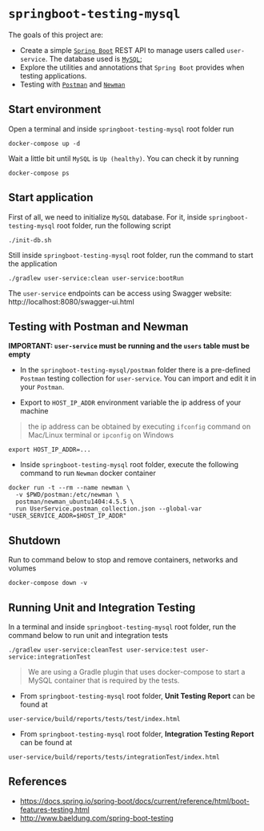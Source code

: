 # `springboot-testing-mysql`

The goals of this project are:

- Create a simple [`Spring Boot`](https://docs.spring.io/spring-boot/docs/current/reference/htmlsingle/) REST API to
manage users called `user-service`. The database used is [`MySQL`](https://www.mysql.com);
- Explore the utilities and annotations that `Spring Boot` provides when testing applications.
- Testing with [`Postman`](https://www.getpostman.com) and [`Newman`](https://github.com/postmanlabs/newman)

## Start environment

Open a terminal and inside `springboot-testing-mysql` root folder run
```
docker-compose up -d
```

Wait a little bit until `MySQL` is `Up (healthy)`. You can check it by running
```
docker-compose ps
```

## Start application

First of all, we need to initialize `MySQL` database. For it, inside `springboot-testing-mysql` root folder, run the
following script 
```
./init-db.sh
```

Still inside `springboot-testing-mysql` root folder, run the command to start the application
```
./gradlew user-service:clean user-service:bootRun
```

The `user-service` endpoints can be access using Swagger website: http://localhost:8080/swagger-ui.html

## Testing with Postman and Newman

**IMPORTANT: `user-service` must be running and the `users` table must be empty**

- In the `springboot-testing-mysql/postman` folder there is a pre-defined `Postman` testing collection for
`user-service`. You can import and edit it in your `Postman`.

- Export to `HOST_IP_ADDR` environment variable the ip address of your machine
> the ip address can be obtained by executing `ifconfig` command on Mac/Linux terminal or `ipconfig` on Windows
```
export HOST_IP_ADDR=...
```

- Inside `springboot-testing-mysql` root folder, execute the following command to run `Newman` docker container
```
docker run -t --rm --name newman \
  -v $PWD/postman:/etc/newman \
  postman/newman_ubuntu1404:4.5.5 \
  run UserService.postman_collection.json --global-var "USER_SERVICE_ADDR=$HOST_IP_ADDR"
```

## Shutdown

Run to command below to stop and remove containers, networks and volumes
```
docker-compose down -v
```

## Running Unit and Integration Testing

In a terminal and inside `springboot-testing-mysql` root folder, run the command below to run unit and integration
tests
```
./gradlew user-service:cleanTest user-service:test user-service:integrationTest
```
> We are using a Gradle plugin that uses docker-compose to start a MySQL container that is required by the tests.

- From `springboot-testing-mysql` root folder, **Unit Testing Report** can be found at
```
user-service/build/reports/tests/test/index.html
```
- From `springboot-testing-mysql` root folder, **Integration Testing Report** can be found at
```
user-service/build/reports/tests/integrationTest/index.html
```

## References

- https://docs.spring.io/spring-boot/docs/current/reference/html/boot-features-testing.html
- http://www.baeldung.com/spring-boot-testing
